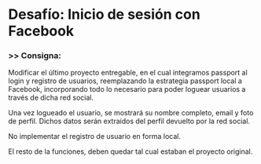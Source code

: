 # Desafío: Inicio de sesión con Facebook

### >> Consigna: 

Modificar el último proyecto entregable, en el cual integramos passport al login y registro de usuarios, reemplazando la estrategia passport local a Facebook, incorporando todo lo necesario para poder loguear usuarios a través de dicha red social.

Una vez logueado el usuario, se mostrará su nombre completo, email y foto de perfil. Dichos datos serán extraídos del perfil devuelto por la red social.

No implementar el registro de usuario en forma local.

El resto de la funciones, deben quedar tal cual estaban el proyecto original.
